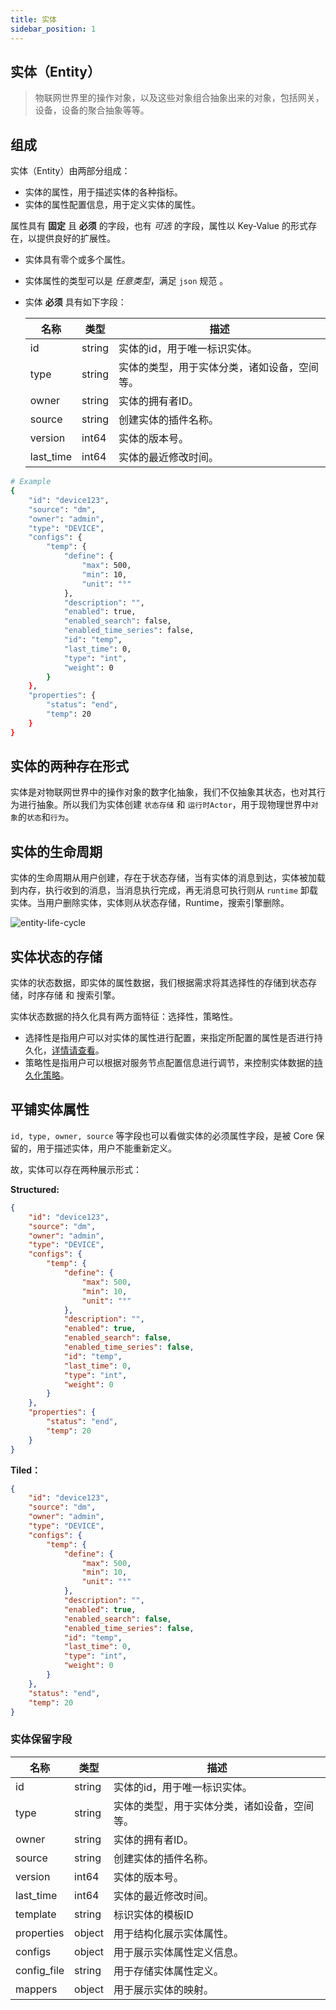 ```yaml
---
title: 实体
sidebar_position: 1
---
```


## 实体（Entity）

> 物联网世界里的操作对象，以及这些对象组合抽象出来的对象，包括网关，设备，设备的聚合抽象等等。


## 组成

实体（Entity）由两部分组成：
- 实体的属性，用于描述实体的各种指标。
- 实体的属性配置信息，用于定义实体的属性。

属性具有 **固定** 且 **必须** 的字段，也有 *可选* 的字段，属性以 Key-Value 的形式存在，以提供良好的扩展性。

- 实体具有零个或多个属性。
- 实体属性的类型可以是 *任意类型*，满足 `json` 规范 。
- 实体 **必须** 具有如下字段：

    |名称|类型|描述|
    |---|----|---|
    |id|string|实体的id，用于唯一标识实体。|
    |type|string|实体的类型，用于实体分类，诸如设备，空间等。|
    |owner|string|实体的拥有者ID。|
    |source|string|创建实体的插件名称。|
    |version|int64|实体的版本号。|
    |last_time|int64|实体的最近修改时间。|



```bash
# Example
{
    "id": "device123",
    "source": "dm",
    "owner": "admin",
    "type": "DEVICE",
    "configs": {
        "temp": {
            "define": {
                "max": 500,
                "min": 10,
                "unit": "°"
            },
            "description": "",
            "enabled": true,
            "enabled_search": false,
            "enabled_time_series": false,
            "id": "temp",
            "last_time": 0,
            "type": "int",
            "weight": 0
        }
    },
    "properties": {
        "status": "end",
        "temp": 20
    }
}
```



## 实体的两种存在形式

实体是对物联网世界中的操作对象的数字化抽象，我们不仅抽象其状态，也对其行为进行抽象。所以我们为实体创建 `状态存储` 和 `运行时Actor`，用于现物理世界中`对象`的`状态`和`行为`。


## 实体的生命周期

实体的生命周期从用户创建，存在于状态存储，当有实体的消息到达，实体被加载到内存，执行收到的消息，当消息执行完成，再无消息可执行则从 `runtime` 卸载实体。当用户删除实体，实体则从状态存储，Runtime，搜索引擎删除。

![entity-life-cycle](/images/core/entity=life-cycle.png)

## 实体状态的存储

实体的状态数据，即实体的属性数据，我们根据需求将其选择性的存储到状态存储，时序存储 和 搜索引擎。

实体状态数据的持久化具有两方面特征：选择性，策略性。

- 选择性是指用户可以对实体的属性进行配置，来指定所配置的属性是否进行持久化，[详情请查看](model.md)。
- 策略性是指用户可以根据对服务节点配置信息进行调节，来控制实体数据的[持久化策略](persistent-strategy.md)。




## 平铺实体属性

`id, type, owner, source` 等字段也可以看做实体的必须属性字段，是被 Core 保留的，用于描述实体，用户不能重新定义。


故，实体可以存在两种展示形式：

**Structured:**

```json
{
    "id": "device123",
    "source": "dm",
    "owner": "admin",
    "type": "DEVICE",
    "configs": {
        "temp": {
            "define": {
                "max": 500,
                "min": 10,
                "unit": "°"
            },
            "description": "",
            "enabled": true,
            "enabled_search": false,
            "enabled_time_series": false,
            "id": "temp",
            "last_time": 0,
            "type": "int",
            "weight": 0
        }
    },
    "properties": {
        "status": "end",
        "temp": 20
    }
}
```

**Tiled：**

```json
{
    "id": "device123",
    "source": "dm",
    "owner": "admin",
    "type": "DEVICE",
    "configs": {
        "temp": {
            "define": {
                "max": 500,
                "min": 10,
                "unit": "°"
            },
            "description": "",
            "enabled": true,
            "enabled_search": false,
            "enabled_time_series": false,
            "id": "temp",
            "last_time": 0,
            "type": "int",
            "weight": 0
        }
    },
    "status": "end",
    "temp": 20
}
```




### 实体保留字段


|名称|类型|描述|
|---|----|---|
|id|string|实体的id，用于唯一标识实体。|
|type|string|实体的类型，用于实体分类，诸如设备，空间等。|
|owner|string|实体的拥有者ID。|
|source|string|创建实体的插件名称。|
|version|int64|实体的版本号。|
|last_time|int64|实体的最近修改时间。|
|template|string|标识实体的模板ID|
|properties|object|用于结构化展示实体属性。|
|configs|object|用于展示实体属性定义信息。|
|config_file|string| 用于存储实体属性定义。|
|mappers|object|用于展示实体的映射。|


